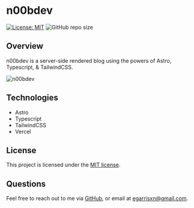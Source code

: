 # n00bdev
[![License: MIT](https://img.shields.io/badge/License-MIT-yellow.svg)](https://opensource.org/licenses/MIT)  ![GitHub repo size](https://img.shields.io/github/repo-size/egarrisxn/astro-ssr-blog)

## Overview

n00bdev is a server-side rendered blog using the powers of Astro, Typescript, & TailwindCSS.

![n00bdev](https://github.com/egarrisxn/n00bdev/assets/126130230/53cf572e-bc9b-49cf-ba71-8b70d229062c)

## Technologies

- Astro
- Typescript
- TailwindCSS
- Vercel

## License

This project is licensed under the [MIT license](https://opensource.org/licenses/MIT).

## Questions

Feel free to reach out to me via [GitHub](https://github.com/EGARRISXN), or email at egarrisxn@gmail.com.
